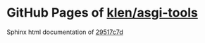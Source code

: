 GitHub Pages of [klen/asgi-tools](https://github.com/klen/asgi-tools.git)
===
Sphinx html documentation of [29517c7d](https://github.com/klen/asgi-tools/tree/29517c7d14457687ea67078efa0253ab324e73e5)
